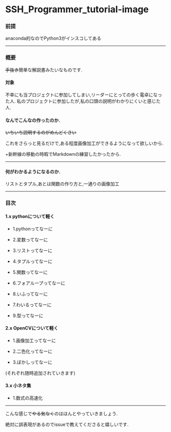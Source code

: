 # SSH_Programmer_tutorial-image
### 前提
anaconda的なのでPython3がインスコしてある
***
### 概要
~~手抜き~~簡単な解説書みたいなものです.
#### 対象
不幸にも当プロジェクトに参加してしまい,リーダーにとっての歩く電卓になった人.
私のプロジェクトに参加したが,私の口頭の説明がわかりにくいと感じた人.
#### なんでこんなの作ったのか.
~~いちいち説明するのがめんどくさい~~　

これをさらっと見るだけで,ある程度画像加工ができるようになって欲しいから.

+新幹線の移動の時暇でMarkdownの練習したかったから.
***
#### 何がわかるようになるのか.
リストとタプル,あとは関数の作り方と,一通りの画像加工
***
### 目次
#### 1.x pythonについて軽く

* 1.pythonってなーに

* 2.変数ってなーに

* 3.リストってなーに

* 4.タプルってなーに

* 5.関数ってなーに

* 6.フォアループってなーに

* 8.いふってなーに

* 7.わいるってなーに



* 9.型ってなーに

#### 2.x OpenCVについて軽く

* 1.画像加工ってなーに

* 2.二色化ってなーに

* 3.ぼかしってなーに

(それぞれ随時追加されていきます)

#### 3.x 小ネタ集

* 1.数式の高速化

***
こんな感じで~~やる気なく~~のほほんとやっていきましょう.

絶対に誤表現があるのでissueで教えてくださると嬉しいです.
